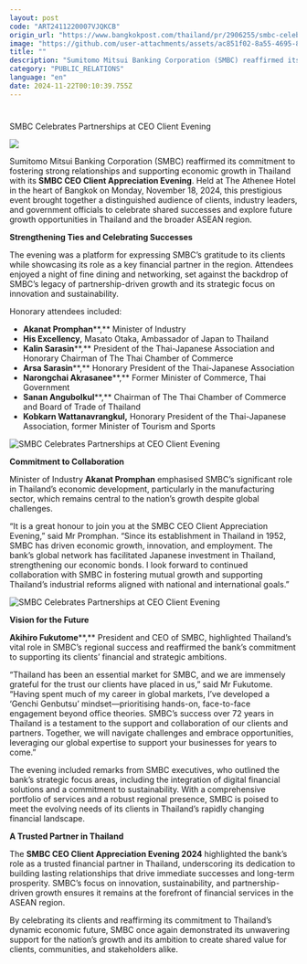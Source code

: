 ```yaml
---
layout: post
code: "ART2411220007VJQKCB"
origin_url: "https://www.bangkokpost.com/thailand/pr/2906255/smbc-celebrates-partnerships-at-ceo-client-evening-"
image: "https://github.com/user-attachments/assets/ac851f02-8a55-4695-8e3a-a912e32d6ffa"
title: ""
description: "Sumitomo Mitsui Banking Corporation (SMBC) reaffirmed its commitment to fostering strong relationships and supporting economic growth in Thailand with its   SMBC CEO Client Appreciation Evening . Held at The Athenee Hotel in the heart of Bangkok on Monday, November 18, 2024, this prestigious event brought together a distinguished audience of clients, industry leaders, and government officials to celebrate shared successes and explore future growth opportunities in Thailand and the broader ASEAN region."
category: "PUBLIC_RELATIONS"
language: "en"
date: 2024-11-22T00:10:39.755Z
---
```


# 

SMBC Celebrates Partnerships at CEO Client Evening

![](https://github.com/user-attachments/assets/3cfbf9da-4413-4fa6-8c27-f0cb61ea92fd)

Sumitomo Mitsui Banking Corporation (SMBC) reaffirmed its commitment to fostering strong relationships and supporting economic growth in Thailand with its **SMBC CEO Client Appreciation Evening**. Held at The Athenee Hotel in the heart of Bangkok on Monday, November 18, 2024, this prestigious event brought together a distinguished audience of clients, industry leaders, and government officials to celebrate shared successes and explore future growth opportunities in Thailand and the broader ASEAN region. 

**Strengthening Ties and Celebrating Successes** 

The evening was a platform for expressing SMBC’s gratitude to its clients while showcasing its role as a key financial partner in the region. Attendees enjoyed a night of fine dining and networking, set against the backdrop of SMBC’s legacy of partnership-driven growth and its strategic focus on innovation and sustainability. 

Honorary attendees included: 

*   **Akanat Promphan****,** Minister of Industry
*   **His Excellency,** Masato Otaka, Ambassador of Japan to Thailand
*   **Kalin Sarasin****,** President of the Thai-Japanese Association and Honorary Chairman of The Thai Chamber of Commerce
*   **Arsa Sarasin****,** Honorary President of the Thai-Japanese Association
*   **Narongchai Akrasanee****,** Former Minister of Commerce, Thai Government
*   **Sanan Angubolkul****,** Chairman of The Thai Chamber of Commerce and Board of Trade of Thailand
*   **Kobkarn Wattanavrangkul,** Honorary President of the Thai-Japanese Association, former Minister of Tourism and Sports  

![SMBC Celebrates Partnerships at CEO Client Evening ](https://github.com/user-attachments/assets/3af2a2eb-8e88-42cf-8fdf-906339d7248d)

**Commitment to Collaboration** 

Minister of Industry **Akanat Promphan** emphasised SMBC’s significant role in Thailand’s economic development, particularly in the manufacturing sector, which remains central to the nation’s growth despite global challenges. 

“It is a great honour to join you at the SMBC CEO Client Appreciation Evening,” said Mr Promphan. “Since its establishment in Thailand in 1952, SMBC has driven economic growth, innovation, and employment. The bank’s global network has facilitated Japanese investment in Thailand, strengthening our economic bonds. I look forward to continued collaboration with SMBC in fostering mutual growth and supporting Thailand’s industrial reforms aligned with national and international goals.” 

![SMBC Celebrates Partnerships at CEO Client Evening ](https://github.com/user-attachments/assets/70ea0edc-9ead-4a32-9e2c-e70ed8953e1d)

**Vision for the Future** 

**Akihiro Fukutome****,** President and CEO of SMBC, highlighted Thailand’s vital role in SMBC’s regional success and reaffirmed the bank’s commitment to supporting its clients’ financial and strategic ambitions. 

“Thailand has been an essential market for SMBC, and we are immensely grateful for the trust our clients have placed in us,” said Mr Fukutome. “Having spent much of my career in global markets, I’ve developed a ‘Genchi Genbutsu’ mindset—prioritising hands-on, face-to-face engagement beyond office theories. SMBC’s success over 72 years in Thailand is a testament to the support and collaboration of our clients and partners. Together, we will navigate challenges and embrace opportunities, leveraging our global expertise to support your businesses for years to come.” 

The evening included remarks from SMBC executives, who outlined the bank’s strategic focus areas, including the integration of digital financial solutions and a commitment to sustainability. With a comprehensive portfolio of services and a robust regional presence, SMBC is poised to meet the evolving needs of its clients in Thailand’s rapidly changing financial landscape. 

**A Trusted Partner in Thailand** 

The **SMBC CEO Client Appreciation Evening 2024** highlighted the bank’s role as a trusted financial partner in Thailand, underscoring its dedication to building lasting relationships that drive immediate successes and long-term prosperity. SMBC’s focus on innovation, sustainability, and partnership-driven growth ensures it remains at the forefront of financial services in the ASEAN region. 

By celebrating its clients and reaffirming its commitment to Thailand’s dynamic economic future, SMBC once again demonstrated its unwavering support for the nation’s growth and its ambition to create shared value for clients, communities, and stakeholders alike.